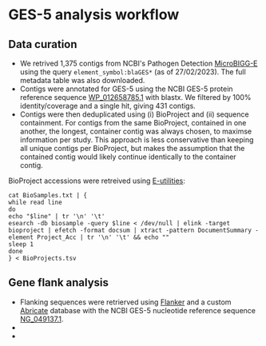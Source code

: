 # GES-5 analysis workflow

## Data curation

- We retrived 1,375 contigs from NCBI's Pathogen Detection [MicroBIGG-E](https://www.ncbi.nlm.nih.gov/pathogens/microbigge) using the query `element_symbol:blaGES*` (as of 27/02/2023). The full metadata table was also downloaded.
- Contigs were annotated for GES-5 using the NCBI GES-5 protein reference sequence [WP_012658785.1](https://www.ncbi.nlm.nih.gov/protein/WP_012658785.1) with blastx. We filtered by 100% identity/coverage and a single hit, giving 431 contigs.
- Contigs were then deduplicated using (i) BioProject and (ii) sequence containment. For contigs from the same BioProject, contained in one another, the longest, container contig was always chosen, to maximse information per study. This approach is less conservative than keeping all unique contigs per BioProject, but makes the assumption that the contained contig would likely continue identically to the container contig.

BioProject accessions were retreived using [E-utilities](https://www.ncbi.nlm.nih.gov/books/NBK179288/):
```
cat BioSamples.txt | { 
while read line
do
echo "$line" | tr '\n' '\t'
esearch -db biosample -query $line < /dev/null | elink -target bioproject | efetch -format docsum | xtract -pattern DocumentSummary -element Project_Acc | tr '\n' '\t' && echo ""
sleep 1
done
} < BioProjects.tsv
```

## Gene flank analysis

- Flanking sequences were retrierved using [Flanker](https://github.com/wtmatlock/flanker) and a custom [Abricate](https://github.com/tseemann/abricate) database with the NCBI GES-5 nucleotide reference sequence [NG_049137.1](https://www.ncbi.nlm.nih.gov/nuccore/NG_049137.1).
- 
-
